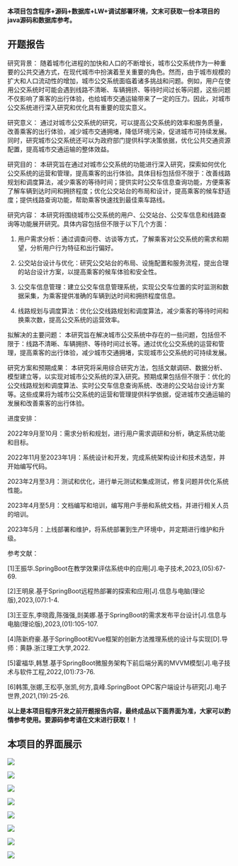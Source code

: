 ****本项目包含程序+源码+数据库+LW+调试部署环境，文末可获取一份本项目的java源码和数据库参考。****

## ******开题报告******

研究背景：
随着城市化进程的加快和人口的不断增长，城市公交系统作为一种重要的公共交通方式，在现代城市中扮演着至关重要的角色。然而，由于城市规模的扩大和人口流动性的增加，城市公交系统面临着诸多挑战和问题。例如，用户在使用公交系统时可能会遇到线路不清晰、车辆拥挤、等待时间过长等问题，这些问题不仅影响了乘客的出行体验，也给城市交通运输带来了一定的压力。因此，对城市公交系统进行深入研究和优化具有重要的现实意义。

研究意义：
通过对城市公交系统的研究，可以提高公交系统的效率和服务质量，改善乘客的出行体验，减少城市交通拥堵，降低环境污染，促进城市可持续发展。同时，研究城市公交系统还可以为政府部门提供科学决策依据，优化公共交通资源配置，提高城市交通运输的整体效益。

研究目的：
本研究旨在通过对城市公交系统的功能进行深入研究，探索如何优化公交系统的运营和管理，提高乘客的出行体验。具体目标包括但不限于：改善线路规划和调度算法，减少乘客的等待时间；提供实时公交车信息查询功能，方便乘客了解车辆到达时间和拥挤程度；优化公交站台的布局和设计，提高乘客的候车舒适度；提供线路查询功能，帮助乘客快速找到最佳乘车路线。

研究内容： 本研究将围绕城市公交系统的用户、公交站台、公交车信息和线路查询等功能展开研究。具体内容包括但不限于以下几个方面：

  1. 用户需求分析：通过调查问卷、访谈等方式，了解乘客对公交系统的需求和期望，分析用户行为特征和出行偏好。

  2. 公交站台设计与优化：研究公交站台的布局、设施配置和服务流程，提出合理的站台设计方案，以提高乘客的候车体验和安全性。

  3. 公交车信息管理：建立公交车信息管理系统，实现公交车位置的实时监测和数据采集，为乘客提供准确的车辆到达时间和拥挤程度信息。

  4. 线路规划与调度算法：优化公交线路规划和调度算法，减少乘客的等待时间和换乘次数，提高公交系统的运营效率。

拟解决的主要问题：
本研究旨在解决城市公交系统中存在的一些问题，包括但不限于：线路不清晰、车辆拥挤、等待时间过长等。通过优化公交系统的运营和管理，提高乘客的出行体验，减少城市交通拥堵，实现城市公交系统的可持续发展。

研究方案和预期成果：
本研究将采用综合研究方法，包括文献调研、数据分析、模型建立等，以实现对城市公交系统的深入研究。预期成果包括但不限于：优化的公交线路规划和调度算法、实时公交车信息查询系统、改进的公交站台设计方案等。这些成果将为城市公交系统的运营和管理提供科学依据，促进城市交通运输的发展和改善乘客的出行体验。

进度安排：

2022年9月至10月：需求分析和规划，进行用户需求调研和分析，确定系统功能和目标。

2022年11月至2023年1月：系统设计和开发，完成系统架构设计和技术选型，并开始编写代码。

2023年2月至3月：测试和优化，进行单元测试和集成测试，修复问题并优化系统性能。

2023年4月至5月：文档编写和培训，编写用户手册和系统文档，并进行相关人员的培训。

2023年5月：上线部署和维护，将系统部署到生产环境中，并定期进行维护和升级。

参考文献：

[1]王振华.SpringBoot在教学效果评估系统中的应用[J].电子技术,2023,(05):67-69.

[2]王明泉.基于SpringBoot远程热部署的探索和应用[J].信息与电脑(理论版),2023,(07):1-4.

[3]王亚东,李晓霞,陈强强,剡美娜.基于SpringBoot的需求发布平台设计[J].信息与电脑(理论版),2023,(01):105-107.

[4]陈新府豪.基于SpringBoot和Vue框架的创新方法推理系统的设计与实现[D].导师：黄静.浙江理工大学,2022.

[5]霍福华,韩慧.基于SpringBoot微服务架构下前后端分离的MVVM模型[J].电子技术与软件工程,2022,(01):73-76.

[6]韩策,张娜,王松亭,张凯,何方,袁峰.SpringBoot OPC客户端设计与研究[J].电子世界,2021,(19):25-26.

****以上是本项目程序开发之前开题报告内容，最终成品以下面界面为准，大家可以酌情参考使用。要源码参考请在文末进行获取！！****

## ******本项目的界面展示******

![](./res/35e89d8ca7164c1683eaab184fc969c5.png)

![](./res/65e5d83c4fa145f0b712b08dce05875b.png)

![](./res/ed09bc605a37450883e09faad4a7aa38.png)

![](./res/13214fd89683408e85eed85e8a46e8e5.png)

![](./res/a5bf4117b1574f4da109c2fefc159dc6.png)

![](./res/7b9415884e9e47889822258f370efb45.png)

![](./res/7e091c72011e45248f4428e4b1303ecd.png)

![](./res/475e6d4307ea494981eced8394fe33b1.png)

